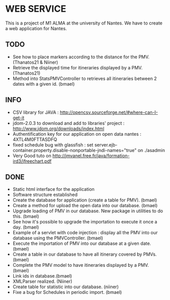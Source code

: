 WEB SERVICE
===========


This is a project of M1 ALMA at the university of Nantes.
We have to create a web application for Nantes.


TODO
----

* See how to place markers according to the distance for the PMV. (Thanatos21 & Niiner)
* Retrieve the displayed time for itineraries displayed by a PMV. (Thanatos21)
* Method into StatsPMVController to retrieves all itineraries between 2 dates with a given id. (bmael)


INFO
----

* CSV library for JAVA : http://opencsv.sourceforge.net/#where-can-I-get-it
* jdom-2.0.3 to download and add to libraries' project : http://www.jdom.org/downloads/index.html
* Authentification key for our application on open data nantes : 4XTL4M0FTTASDFQ
* fixed schedule bug with glassfish : set server.ejb-container.property.disable-nonportable-jndi-names="true" on ./asadmin
* Very Good tuto on http://jmvanel.free.fr/java/formation-ird3/jfreechart.pdf


DONE
----

* Static html interface for the application
* Software structure established
* Create the database for application (create a table for PMV). (bmael)
* Create a method for upload the open data into our database. (bmael)
* Upgrade loading of PMV in our database. New package in utilities to do this. (bmael)
* See how it's possible to upgrade the importation to execute it once a day. (bmael)
* Example of a servlet with code injection : display all the PMV into our database using the PMVController. (bmael)
* Execute the importation of PMV into our database at a given date. (bmael)
* Create a table in our database to have all itinerary covered by PMVs. (bmael)
* Complete the PMV model to have itineraries displayed by a PMV. (bmael)
* Link ids in database.(bmael)
* XMLParser realized. (Niiner)
* Create table for statistic into our database. (niiner)
* Fixe a bug for Schedules in periodic import. (bmael)


